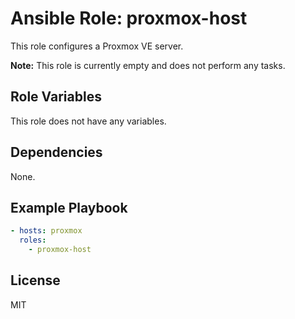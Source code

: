 # Ansible Role: proxmox-host

This role configures a Proxmox VE server.

**Note:** This role is currently empty and does not perform any tasks.

## Role Variables

This role does not have any variables.

## Dependencies

None.

## Example Playbook

```yaml
- hosts: proxmox
  roles:
    - proxmox-host
```

## License

MIT
